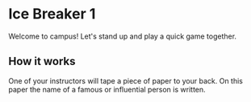 # Ice Breaker 1

Welcome to campus! Let's stand up and play a quick game together.

## How it works

One of your instructors will tape a piece of paper to your back. On this paper the name of a famous or influential person is written. 
